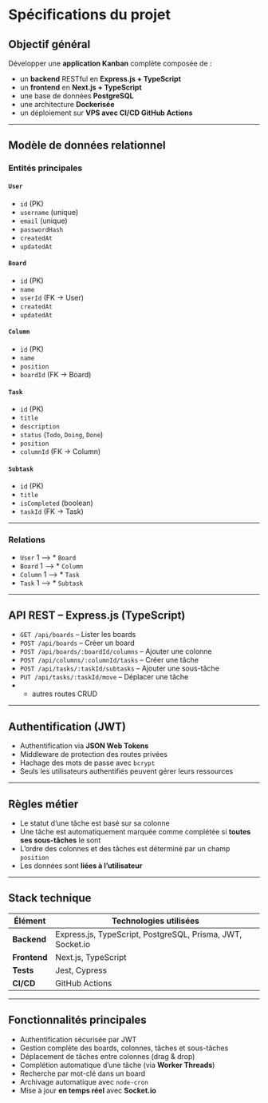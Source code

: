 # Spécifications du projet

## Objectif général

Développer une **application Kanban** complète composée de :

* un **backend** RESTful en **Express.js + TypeScript**
* un **frontend** en **Next.js + TypeScript**
* une base de données **PostgreSQL**
* une architecture **Dockerisée**
* un déploiement sur **VPS avec CI/CD GitHub Actions**

---

## Modèle de données relationnel

### Entités principales

#### `User`

* `id` (PK)
* `username` (unique)
* `email` (unique)
* `passwordHash`
* `createdAt`
* `updatedAt`

#### `Board`

* `id` (PK)
* `name`
* `userId` (FK → User)
* `createdAt`
* `updatedAt`

#### `Column`

* `id` (PK)
* `name`
* `position`
* `boardId` (FK → Board)

#### `Task`

* `id` (PK)
* `title`
* `description`
* `status` (`Todo`, `Doing`, `Done`)
* `position`
* `columnId` (FK → Column)

#### `Subtask`

* `id` (PK)
* `title`
* `isCompleted` (boolean)
* `taskId` (FK → Task)

---

### Relations

* `User` 1 ⟶ \* `Board`
* `Board` 1 ⟶ \* `Column`
* `Column` 1 ⟶ \* `Task`
* `Task` 1 ⟶ \* `Subtask`

---

## API REST – Express.js (TypeScript)

* `GET /api/boards` – Lister les boards
* `POST /api/boards` – Créer un board
* `POST /api/boards/:boardId/columns` – Ajouter une colonne
* `POST /api/columns/:columnId/tasks` – Créer une tâche
* `POST /api/tasks/:taskId/subtasks` – Ajouter une sous-tâche
* `PUT /api/tasks/:taskId/move` – Déplacer une tâche
* * autres routes CRUD

---

## Authentification (JWT)

* Authentification via **JSON Web Tokens**
* Middleware de protection des routes privées
* Hachage des mots de passe avec `bcrypt`
* Seuls les utilisateurs authentifiés peuvent gérer leurs ressources

---

## Règles métier

* Le statut d’une tâche est basé sur sa colonne
* Une tâche est automatiquement marquée comme complétée si **toutes ses sous-tâches** le sont
* L’ordre des colonnes et des tâches est déterminé par un champ `position`
* Les données sont **liées à l’utilisateur**

---

## Stack technique

| Élément         | Technologies utilisées                                           |
| --------------- |------------------------------------------------------------------|
| **Backend**     | Express.js, TypeScript, PostgreSQL, Prisma, JWT, Socket.io |
| **Frontend**    | Next.js, TypeScript                                         |
| **Tests**       | Jest, Cypress                             |
| **CI/CD**       | GitHub Actions                                                   |

---

## Fonctionnalités principales

* Authentification sécurisée par JWT
* Gestion complète des boards, colonnes, tâches et sous-tâches
* Déplacement de tâches entre colonnes (drag & drop)
* Complétion automatique d’une tâche (via **Worker Threads**)
* Recherche par mot-clé dans un board
* Archivage automatique avec `node-cron`
* Mise à jour **en temps réel** avec **Socket.io**
